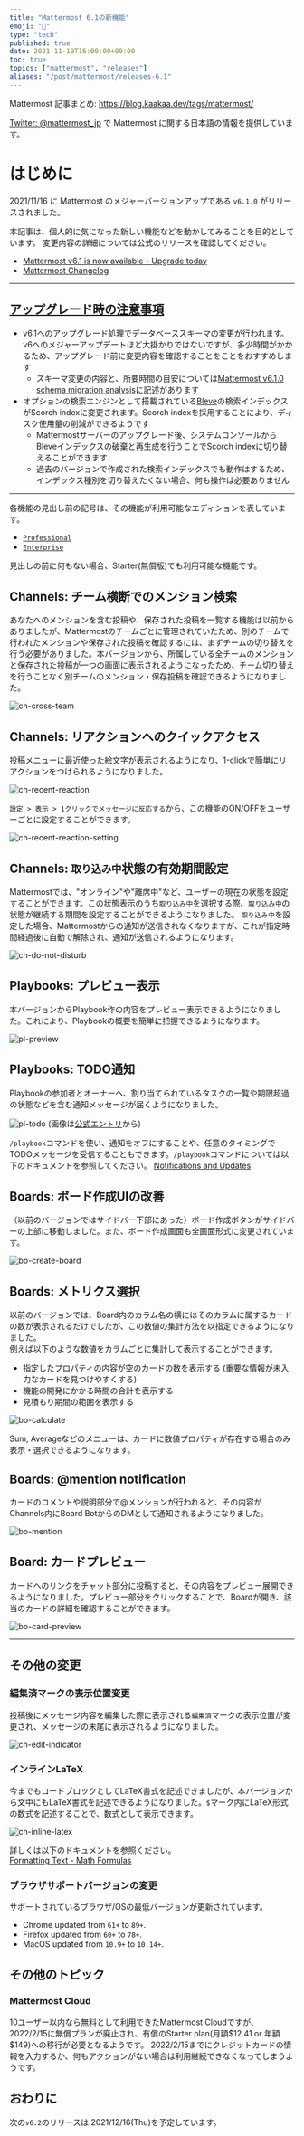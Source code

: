 ```yaml
---
title: "Mattermost 6.1の新機能"
emoji: "🎉"
type: "tech" 
published: true
date: 2021-11-19T16:00:00+09:00
toc: true
topics: ["mattermost", "releases"]
aliases: "/post/mattermost/releases-6.1"
---
```


Mattermost 記事まとめ: https://blog.kaakaa.dev/tags/mattermost/

[Twitter: @mattermost_jp](https://twitter.com/mattermost_jp?lang=ja) で Mattermost に関する日本語の情報を提供しています。

# はじめに

2021/11/16 に Mattermost のメジャーバージョンアップである `v6.1.0` がリリースされました。  

本記事は、個人的に気になった新しい機能などを動かしてみることを目的としています。
変更内容の詳細については公式のリリースを確認してください。

- [Mattermost v6\.1 is now available \- Upgrade today](https://mattermost.com/blog/mattermost-v6-1-is-now-available/)
- [Mattermost Changelog](https://docs.mattermost.com/install/self-managed-changelog.html#release-v6-1-feature-release)

---

## [アップグレード時の注意事項](https://docs.mattermost.com/install/self-managed-changelog.html#important-upgrade-notes)


* v6.1へのアップグレード処理でデータベーススキーマの変更が行われます。v6へのメジャーアップデートほど大掛かりではないですが、多少時間がかかるため、アップグレード前に変更内容を確認することをことをおすすめします
  * スキーマ変更の内容と、所要時間の目安については[Mattermost v6\.1\.0 schema migration analysis](https://gist.github.com/streamer45/997b726a86b5d2a624ac2af435a66086)に記述があります
* オプションの検索エンジンとして搭載されている[Bleve](https://docs.mattermost.com/deploy/bleve-search.html)の検索インデックスがScorch indexに変更されます。Scorch indexを採用することにより、ディスク使用量の削減ができるようです
  * Mattermostサーバーのアップグレード後、システムコンソールからBleveインデックスの破棄と再生成を行うことでScorch indexに切り替えることができます
  * 過去のバージョンで作成された検索インデックスでも動作はするため、インデックス種別を切り替えたくない場合、何も操作は必要ありません

---

各機能の見出し前の記号は、その機能が利用可能なエディションを表しています。

- [`Professional`](https://mattermost.com/pricing/)
- [`Enterprise`](https://mattermost.com/pricing/)

見出しの前に何もない場合、Starter(無償版)でも利用可能な機能です。

## Channels: チーム横断でのメンション検索

あなたへのメンションを含む投稿や、保存された投稿を一覧する機能は以前からありましたが、Mattermostのチームごとに管理されていたため、別のチームで行われたメンションや保存された投稿を確認するには、まずチームの切り替えを行う必要がありました。本バージョンから、所属している全チームのメンションと保存された投稿が一つの画面に表示されるようになったため、チーム切り替えを行うことなく別チームのメンション・保存投稿を確認できるようになりました。

![ch-cross-team](https://blog.kaakaa.dev/images/posts/mattermost/releases-6.1/ch-cross-team.png)

## Channels: リアクションへのクイックアクセス

投稿メニューに最近使った絵文字が表示されるようになり、1-clickで簡単にリアクションをつけられるようになりました。

![ch-recent-reaction](https://blog.kaakaa.dev/images/posts/mattermost/releases-6.1/ch-recent-reaction.png)

`設定 > 表示 > 1クリックでメッセージに反応する`から、この機能のON/OFFをユーザーごとに設定することができます。

![ch-recent-reaction-setting](https://blog.kaakaa.dev/images/posts/mattermost/releases-6.1/ch-recent-reaction-setting.png)

## Channels: `取り込み中`状態の有効期間設定

Mattermostでは、"オンライン"や"離席中"など、ユーザーの現在の状態を設定することができます。この状態表示のうち`取り込み中`を選択する際、`取り込み中`の状態が継続する期間を設定することができるようになりました。
`取り込み中`を設定した場合、Mattermostからの通知が送信されなくなりますが、これが指定時間経過後に自動で解除され、通知が送信されるようになります。

![ch-do-not-disturb](https://blog.kaakaa.dev/images/posts/mattermost/releases-6.1/ch-do-not-disturb.png)

## Playbooks: プレビュー表示

本バージョンからPlaybook作の内容をプレビュー表示できるようになりました。これにより、Playbookの概要を簡単に把握できるようになります。

![pl-preview](https://blog.kaakaa.dev/images/posts/mattermost/releases-6.1/pl-preview.png)


## Playbooks: TODO通知

Playbookの参加者とオーナーへ、割り当てられているタスクの一覧や期限超過の状態などを含む通知メッセージが届くようになりました。

![pl-todo](https://blog.kaakaa.dev/images/posts/mattermost/releases-6.1/pl-todo.webp)
(画像は[公式エントリ](https://mattermost.com/blog/mattermost-v6-1-is-now-available/)から)

`/playbook`コマンドを使い、通知をオフにすることや、任意のタイミングでTODOメッセージを受信することもできます。`/playbook`コマンドについては以下のドキュメントを参照してください。
[Notifications and Updates](https://docs.mattermost.com/playbooks/notifications-and-updates.html)

## Boards: ボード作成UIの改善

（以前のバージョンではサイドバー下部にあった）ボード作成ボタンがサイドバーの上部に移動しました。また、ボード作成画面も全画面形式に変更されています。

![bo-create-board](https://blog.kaakaa.dev/images/posts/mattermost/releases-6.1/bo-create-board.png)

## Boards: メトリクス選択

以前のバージョンでは、Board内のカラム名の横にはそのカラムに属するカードの数が表示されるだけでしたが、この数値の集計方法を以指定できるようになりました。  
例えば以下のような数値をカラムごとに集計して表示することができます。

* 指定したプロパティの内容が空のカードの数を表示する (重要な情報が未入力なカードを見つけやすくする)
* 機能の開発にかかる時間の合計を表示する
* 見積もり期間の範囲を表示する

![bo-calculate](https://blog.kaakaa.dev/images/posts/mattermost/releases-6.1/bo-calculate.png)

Sum, Averageなどのメニューは、カードに数値プロパティが存在する場合のみ表示・選択できるようになります。

## Boards: @mention notification

カードのコメントや説明部分で@メンションが行われると、その内容がChannels内にBoard BotからのDMとして通知されるようになりました。

![bo-mention](https://blog.kaakaa.dev/images/posts/mattermost/releases-6.1/bo-mention.png)

## Board: カードプレビュー

カードへのリンクをチャット部分に投稿すると、その内容をプレビュー展開できるようになりました。プレビュー部分をクリックすることで、Boardが開き、該当のカードの詳細を確認することができます。


![bo-card-preview](https://blog.kaakaa.dev/images/posts/mattermost/releases-6.1/bo-card-preview.png)

---

## その他の変更

### 編集済マークの表示位置変更

投稿後にメッセージ内容を編集した際に表示される`編集済`マークの表示位置が変更され、メッセージの末尾に表示されるようになりました。

![ch-edit-indicator](https://blog.kaakaa.dev/images/posts/mattermost/releases-6.1/ch-edit-indicator.png)

### インラインLaTeX

今までもコードブロックとしてLaTeX書式を記述できましたが、本バージョンから文中にもLaTeX書式を記述できるようになりました。`$`マーク内にLaTeX形式の数式を記述することで、数式として表示できます。

![ch-inline-latex](https://blog.kaakaa.dev/images/posts/mattermost/releases-6.1/ch-inline-latex.png)

詳しくは以下のドキュメントを参照ください。  
[Formatting Text - Math Formulas](https://docs.mattermost.com/messaging/formatting-text.html#math-formulas)

### ブラウザサポートバージョンの変更
サポートされているブラウザ/OSの最低バージョンが更新されています。

* Chrome updated from `61+` to `89+`.
* Firefox updated from `60+` to `78+`.
* MacOS updated from `10.9+` to `10.14+`.

## その他のトピック

### Mattermost Cloud
10ユーザー以内なら無料として利用できたMattermost Cloudですが、2022/2/15に無償プランが廃止され、有償のStarter plan(月額$12.41 or 年額 $149)への移行が必要となるようです。
2022/2/15までにクレジットカードの情報を入力するか、何もアクションがない場合は利用継続できなくなってしまうようです。

## おわりに

次の`v6.2`のリリースは 2021/12/16(Thu)を予定しています。
